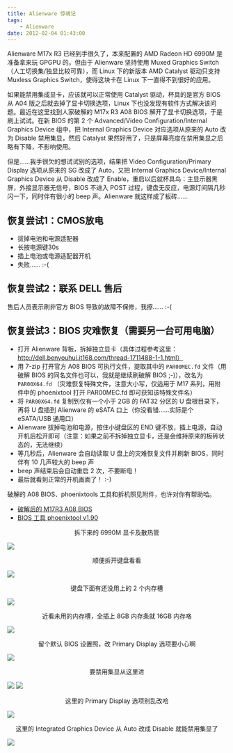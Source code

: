 ```yaml
---
title: Alienware 惊魂记
tags:
    - Alienware
date: 2012-02-04 01:43:00
---
```


Alienware M17x R3 已经到手很久了，本来配置的 AMD Radeon HD 6990M 是准备拿来玩 GPGPU 的。但由于 Alienware 坚持使用 Muxed Graphics Switch（人工切换集/独显比较可靠），而 Linux 下的新版本 AMD Catalyst 驱动只支持 Muxless Graphics Switch，使得这块卡在 Linux 下一直得不到很好的应用。

如果能禁用集成显卡，应该就可以正常使用 Catalyst 驱动，杯具的是官方 BIOS 从 A04 版之后就去掉了显卡切换选项，Linux 下也没发现有软件方式解决该问题。最近在这里找到人家破解的 M17x R3 A08 BIOS 解开了显卡切换选项，于是刷上试试。在新 BIOS 的第 2 个 Advanced/Video Configuration/Internal Graphics Device 组中，把 Internal Graphics Device 对应选项从原来的 Auto 改为 Disable 禁用集显，然后 Catalyst 果然好用了，只是屏幕亮度在禁用集显之后略有下降，不影响使用。

但是……我手很欠的想试试别的选项，结果把 Video Configuration/Primary Display 选项从原来的 SG 改成了 Auto，又把 Internal Graphics Device/Internal Graphics Device 从 Disable 改成了 Enable，重启以后就杯具鸟：主显示器黑屏，外接显示器无信号，BIOS 不进入 POST 过程，键盘无反应，电源灯间隔几秒闪一下，同时伴有很小的 beep 声。Alienware 就这样成了板砖……

## 恢复尝试1：CMOS放电
- 拔掉电池和电源适配器
- 长按电源键30s
- 插上电池或电源适配器开机
- 失败…… :-(

## 恢复尝试2：联系 DELL 售后
售后人员表示刷非官方 BIOS 导致的故障不保修，我擦…… :-(

## 恢复尝试3：BIOS 灾难恢复（需要另一台可用电脑）
- 打开 Alienware 背板，拆掉独立显卡（具体过程参考这里：http://dell.benyouhui.it168.com/thread-1711488-1-1.html）
- 用 7-zip 打开官方 A08 BIOS 可执行文件，提取其中的 `PAR00MEC.fd` 文件（用破解 BIOS 的同名文件也可以，我就是继续刷破解 BIOS ;-)），改名为 `PAR00X64.fd` （灾难恢复特殊文件，注意大小写，仅适用于 M17 系列，用附件中的 phoenixtool 打开 PAR00MEC.fd 即可获知该特殊文件名）
- 将 `PAR00X64.fd` 复制到仅有一个小于 2GB 的 FAT32 分区的 U 盘根目录下，再将 U 盘插到 Alienware 的 eSATA 口上（你没看错……实际是个 eSATA/USB 通用口）
- Alienware 拔掉电池和电源，按住小键盘区的 END 键不放，插上电源，自动开机后松开即可（注意：如果之前不拆掉独立显卡，还是会维持原来的板砖状态的，无法继续）
- 等几秒后，Alienware 会自动读取 U 盘上的灾难恢复文件并刷新 BIOS，同时伴有 10 几声较大的 beep 声
- beep 声结束后会自动重启 2 次，不要断电！
- 最后就看到正常的开机画面了！ :-)

破解的 A08 BIOS、phoenixtools 工具和拆机照见附件，也许对你有帮助哈。
- [破解后的 M17R3 A08 BIOS](/files/ALIENWARE_17XR3_UNLOCKED_A08_BIOS.rar)
- [BIOS 工具 phoenixtool v1.90](/files/phoenixtool190.zip)

<center>拆下来的 6990M 显卡及散热管</center>

![](/images/alienware_dgd.jpg)

<center>顺便拆开键盘看看</center>

![](/images/alienware_kbd.jpg)

<center>键盘下面有还没用上的 2 个内存槽</center>

![](/images/alienware_mem_slot.jpg)

<center>近看未用的内存槽，全插上 8GB 内存条就 16GB 内存咯</center>

![](/images/alienware_mem_slot_near.jpg)

<center>留个默认 BIOS 设置照，改 Primary Display 选项要小心啊</center>

![](/images/alienware_bios_default_setting.jpg)

<center>要禁用集显从这里进</center>

![](/images/alienware_igd_set1.jpg)
![](/images/alienware_igd_set2.jpg)

<center>这里的 Primary Display 选项别乱改哈</center>

![](/images/alienware_prim_disp.jpg)

<center>这里的 Integrated Graphics Device 从 Auto 改成 Disable 就能禁用集显了</center>

![](/images/alienware_disable_igd.jpg)

